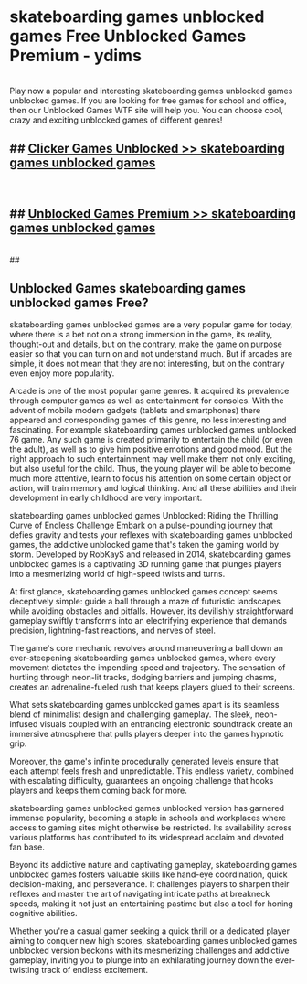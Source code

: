 # skateboarding games unblocked games  Free Unblocked Games Premium - ydims <br>
<br>
Play now a popular and interesting skateboarding games unblocked games unblocked games. If you are looking for free games for school and office, then our Unblocked Games WTF site will help you. You can choose cool, crazy and exciting unblocked games of different genres!


## ##  [Clicker Games Unblocked >> skateboarding games unblocked games](http://freeplayer.one?title=skateboarding_games_unblocked_games&ref=UGames)
  <br>

##  ## [Unblocked Games Premium >> skateboarding games unblocked games](http://freeplayer.one?title=skateboarding_games_unblocked_games&ref=UGames)
  <br>
  ##



## Unblocked Games skateboarding games unblocked games Free?

skateboarding games unblocked games are a very popular game for today, where there is a bet not on a strong immersion in the game, its reality, thought-out and details, but on the contrary, make the game on purpose easier so that you can turn on and not understand much. But if arcades are simple, it does not mean that they are not interesting, but on the contrary even enjoy more popularity.

Arcade is one of the most popular game genres. It acquired its prevalence through computer games as well as entertainment for consoles. With the advent of mobile modern gadgets (tablets and smartphones) there appeared and corresponding games of this genre, no less interesting and fascinating. For example skateboarding games unblocked games unblocked 76 game. Any such game is created primarily to entertain the child (or even the adult), as well as to give him positive emotions and good mood. But the right approach to such entertainment may well make them not only exciting, but also useful for the child. Thus, the young player will be able to become much more attentive, learn to focus his attention on some certain object or action, will train memory and logical thinking. And all these abilities and their development in early childhood are very important.

skateboarding games unblocked games Unblocked: Riding the Thrilling Curve of Endless Challenge
Embark on a pulse-pounding journey that defies gravity and tests your reflexes with skateboarding games unblocked games, the addictive unblocked game that's taken the gaming world by storm. Developed by RobKayS and released in 2014, skateboarding games unblocked games is a captivating 3D running game that plunges players into a mesmerizing world of high-speed twists and turns.

At first glance, skateboarding games unblocked games concept seems deceptively simple: guide a ball through a maze of futuristic landscapes while avoiding obstacles and pitfalls. However, its devilishly straightforward gameplay swiftly transforms into an electrifying experience that demands precision, lightning-fast reactions, and nerves of steel.

The game's core mechanic revolves around maneuvering a ball down an ever-steepening skateboarding games unblocked games, where every movement dictates the impending speed and trajectory. The sensation of hurtling through neon-lit tracks, dodging barriers and jumping chasms, creates an adrenaline-fueled rush that keeps players glued to their screens.

What sets skateboarding games unblocked games apart is its seamless blend of minimalist design and challenging gameplay. The sleek, neon-infused visuals coupled with an entrancing electronic soundtrack create an immersive atmosphere that pulls players deeper into the games hypnotic grip.

Moreover, the game's infinite procedurally generated levels ensure that each attempt feels fresh and unpredictable. This endless variety, combined with escalating difficulty, guarantees an ongoing challenge that hooks players and keeps them coming back for more.

skateboarding games unblocked games unblocked version has garnered immense popularity, becoming a staple in schools and workplaces where access to gaming sites might otherwise be restricted. Its availability across various platforms has contributed to its widespread acclaim and devoted fan base.

Beyond its addictive nature and captivating gameplay, skateboarding games unblocked games fosters valuable skills like hand-eye coordination, quick decision-making, and perseverance. It challenges players to sharpen their reflexes and master the art of navigating intricate paths at breakneck speeds, making it not just an entertaining pastime but also a tool for honing cognitive abilities.

Whether you're a casual gamer seeking a quick thrill or a dedicated player aiming to conquer new high scores, skateboarding games unblocked games unblocked version beckons with its mesmerizing challenges and addictive gameplay, inviting you to plunge into an exhilarating journey down the ever-twisting track of endless excitement.